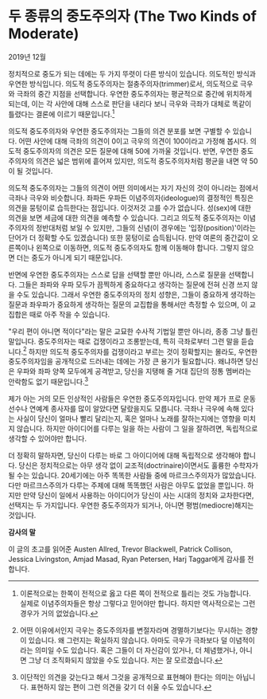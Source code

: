 # 두 종류의 중도주의자 (The Two Kinds of Moderate)

2019년 12월

정치적으로 중도가 되는 데에는 두 가지 뚜렷이 다른 방식이 있습니다. 의도적인 방식과 우연한 방식입니다. 의도적 중도주의자는 절충주의자(trimmer)로서, 의도적으로 극우와 극좌의 중간 지점을 선택합니다. 우연한 중도주의자는 평균적으로 중간에 위치하게 되는데, 이는 각 사안에 대해 스스로 판단을 내리다 보니 극우와 극좌가 대체로 똑같이 틀렸다는 결론에 이르기 때문입니다.[^1]

의도적 중도주의자와 우연한 중도주의자는 그들의 의견 분포를 보면 구별할 수 있습니다. 어떤 사안에 대해 극좌의 의견이 0이고 극우의 의견이 100이라고 가정해 봅시다. 의도적 중도주의자의 의견은 모든 질문에 대해 50에 가까울 것입니다. 반면, 우연한 중도주의자의 의견은 넓은 범위에 흩어져 있지만, 의도적 중도주의자처럼 평균을 내면 약 50이 될 것입니다.

의도적 중도주의자는 그들의 의견이 어떤 의미에서는 자기 자신의 것이 아니라는 점에서 극좌나 극우와 비슷합니다. 좌파든 우파든 이념주의자(ideologue)의 결정적인 특징은 의견을 뭉텅이로 습득한다는 점입니다. 이것저것 고를 수가 없습니다. 성(sex)에 대한 의견을 보면 세금에 대한 의견을 예측할 수 있습니다. 그리고 의도적 중도주의자는 이념주의자의 정반대처럼 보일 수 있지만, 그들의 신념(이 경우에는 '입장(position)'이라는 단어가 더 정확할 수도 있겠습니다) 또한 뭉텅이로 습득됩니다. 만약 여론의 중간값이 오른쪽이나 왼쪽으로 이동하면, 의도적 중도주의자도 함께 이동해야 합니다. 그렇지 않으면 더는 중도가 아니게 되기 때문입니다.

반면에 우연한 중도주의자는 스스로 답을 선택할 뿐만 아니라, 스스로 질문을 선택합니다. 그들은 좌파와 우파 모두가 끔찍하게 중요하다고 생각하는 질문에 전혀 신경 쓰지 않을 수도 있습니다. 그래서 우연한 중도주의자의 정치 성향은, 그들이 중요하게 생각하는 질문과 좌우파가 중요하게 생각하는 질문의 교집합을 통해서만 측정할 수 있으며, 이 교집합은 때로 아주 작을 수 있습니다.

"우리 편이 아니면 적이다"라는 말은 교묘한 수사적 기법일 뿐만 아니라, 종종 그냥 틀린 말입니다. 중도주의자는 때로 겁쟁이라고 조롱받는데, 특히 극좌로부터 그런 말을 듣습니다.[^2] 하지만 의도적 중도주의자를 겁쟁이라고 부르는 것이 정확할지는 몰라도, 우연한 중도주의자임을 공개적으로 드러내는 데에는 가장 큰 용기가 필요합니다. 왜냐하면 당신은 우파와 좌파 양쪽 모두에게 공격받고, 당신을 지탱해 줄 거대 집단의 정통 멤버라는 안락함도 없기 때문입니다.[^3]

제가 아는 거의 모든 인상적인 사람들은 우연한 중도주의자입니다. 만약 제가 프로 운동선수나 연예계 종사자를 많이 알았다면 달랐을지도 모릅니다. 극좌나 극우에 속해 있다는 사실이 당신이 얼마나 빨리 달리는지, 혹은 얼마나 노래를 잘하는지에는 영향을 미치지 않습니다. 하지만 아이디어를 다루는 일을 하는 사람이 그 일을 잘하려면, 독립적으로 생각할 수 있어야만 합니다.

더 정확히 말하자면, 당신이 다루는 바로 그 아이디어에 대해 독립적으로 생각해야 합니다. 당신은 정치적으로는 아무 생각 없이 교조적(doctrinaire)이면서도 훌륭한 수학자가 될 수는 있습니다. 20세기에는 아주 똑똑한 사람들 중에 마르크스주의자가 많았습니다. 다만 마르크스주의가 다루는 주제에 대해 똑똑했던 사람은 아무도 없었을 뿐입니다. 하지만 만약 당신이 일에서 사용하는 아이디어가 당신이 사는 시대의 정치와 교차한다면, 선택지는 두 가지입니다. 우연한 중도주의자가 되거나, 아니면 평범(mediocre)해지는 것입니다.

**감사의 말**

이 글의 초고를 읽어준 Austen Allred, Trevor Blackwell, Patrick Collison, Jessica Livingston, Amjad Masad, Ryan Petersen, Harj Taggar에게 감사를 전합니다.

[^1]: 이론적으로는 한쪽이 전적으로 옳고 다른 쪽이 전적으로 틀리는 것도 가능합니다. 실제로 이념주의자들은 항상 그렇다고 믿어야만 합니다. 하지만 역사적으로는 그런 경우가 거의 없었습니다.
[^2]: 어떤 이유에서인지 극우는 중도주의자를 변절자라며 경멸하기보다는 무시하는 경향이 있습니다. 왜 그런지는 확실하지 않습니다. 아마도 극우가 극좌보다 덜 이념적이라는 의미일 수도 있습니다. 혹은 그들이 더 자신감이 있거나, 더 체념했거나, 아니면 그냥 더 조직화되지 않았을 수도 있습니다. 저는 잘 모르겠습니다.
[^3]: 이단적인 의견을 갖는다고 해서 그것을 공개적으로 표현해야 한다는 의미는 아닙니다. 표현하지 않는 편이 그런 의견을 갖기 더 쉬울 수도 있습니다.